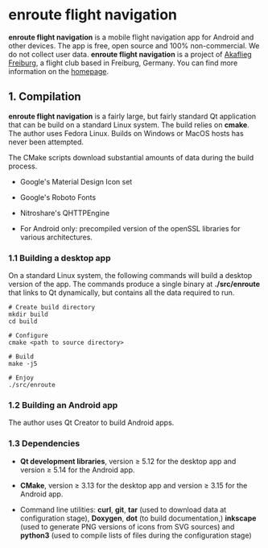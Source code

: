 # enroute flight navigation

**enroute flight navigation** is a mobile flight navigation app for Android and other devices. The app is free, open source and 100% non-commercial. We do not collect user data. **enroute flight navigation** is a project of [Akaflieg Freiburg](https://akaflieg-freiburg.de), a flight club based in Freiburg, Germany. You can find more information on the [homepage](https://akaflieg-freiburg.github.io/enroute).

## 1. Compilation

**enroute flight navigation** is a fairly large, but fairly standard Qt application that can be build on a standard Linux system. The build relies on **cmake**. The author uses Fedora Linux. Builds on Windows or MacOS hosts has never been attempted.

The CMake scripts download substantial amounts of data during the build process.

* Google's Material Design Icon set

* Google's Roboto Fonts

* Nitroshare's QHTTPEngine

* For Android only: precompiled version of the openSSL libraries for various architectures.

### 1.1 Building a desktop app

On a standard Linux system, the following commands will build a desktop version of the app. The commands produce a single binary at **./src/enroute** that links to Qt dynamically, but contains all the data required to run.

```shell
# Create build directory
mkdir build
cd build

# Configure
cmake <path to source directory>

# Build
make -j5

# Enjoy
./src/enroute
```

### 1.2 Building an Android app

The author uses Qt Creator to build Android apps.

### 1.3 Dependencies

* **Qt development libraries**, version ≥ 5.12 for the desktop app and version ≥ 5.14 for the Android app.

* **CMake**, version ≥ 3.13 for the desktop app and version ≥ 3.15 for the Android app.

* Command line utilities: **curl**, **git**, **tar** (used to download data at configuration stage), **Doxygen**, **dot** (to build documentation,) **inkscape** (used to generate PNG versions of icons from SVG sources) and **python3** (used to compile lists of files during the configuration stage)


